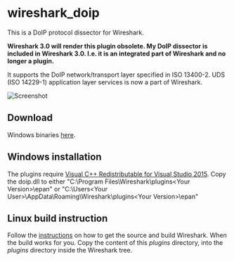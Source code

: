 # wireshark_doip

This is a DoIP protocol dissector for Wireshark.



**Wireshark 3.0 will render this plugin obsolete. My DoIP dissector is included in Wireshark 3.0. I.e. it is an integrated part of Wireshark and no longer a plugin.**



It supports the DoIP network/transport layer specified in ISO 13400-2. UDS (ISO 14229-1) application layer services is now a part of Wireshark.

![Screenshot](https://raw.github.com/tobras/wireshark_doip/master/screenshots/doip_uds.png)

## Download
Windows binaries [here](https://github.com/tobras/wireshark_doip/releases).


## Windows installation
The plugins require [Visual C++ Redistributable for Visual Studio 2015](https://www.microsoft.com/en-us/download/details.aspx?id=48145).
Copy the doip.dll to either "C:\Program Files\Wireshark\plugins\<Your Version>\epan" or "C:\Users\<Your User>\AppData\Roaming\Wireshark\plugins\<Your Version>\epan\"


## Linux build instruction
Follow the [instructions](https://www.wireshark.org/docs/wsdg_html_chunked/ChapterSources.html) on how to get the source and build Wireshark.
When the build works for you. Copy the content of this *plugins* directory, into the *plugins* directory inside the Wireshark tree.


